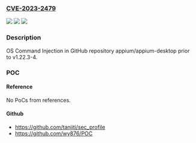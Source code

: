 ### [CVE-2023-2479](https://cve.mitre.org/cgi-bin/cvename.cgi?name=CVE-2023-2479)
![](https://img.shields.io/static/v1?label=Product&message=appium%2Fappium-desktop&color=blue)
![](https://img.shields.io/static/v1?label=Version&message=%3C%20v1.22.3-4%20&color=brighgreen)
![](https://img.shields.io/static/v1?label=Vulnerability&message=CWE-78%20Improper%20Neutralization%20of%20Special%20Elements%20used%20in%20an%20OS%20Command&color=brighgreen)

### Description

OS Command Injection in GitHub repository appium/appium-desktop prior to v1.22.3-4.

### POC

#### Reference
No PoCs from references.

#### Github
- https://github.com/tanjiti/sec_profile
- https://github.com/wy876/POC

